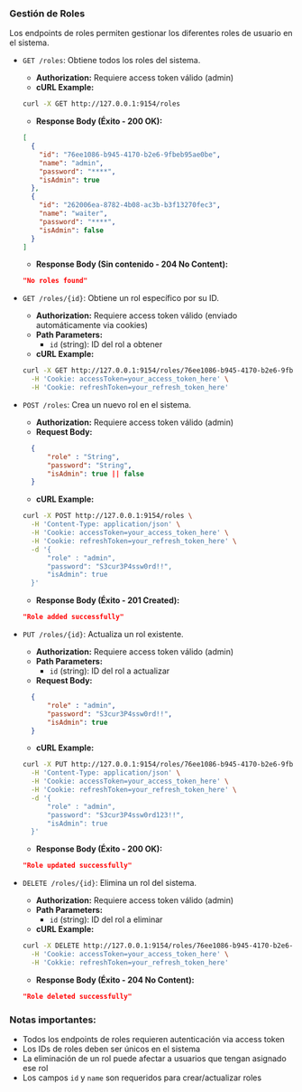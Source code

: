 ### Gestión de Roles

Los endpoints de roles permiten gestionar los diferentes roles de usuario en el sistema.

- `GET /roles`: Obtiene todos los roles del sistema.
  - **Authorization:** Requiere access token válido (admin)
  - **cURL Example:**
  ```bash
  curl -X GET http://127.0.0.1:9154/roles
  ```
  - **Response Body (Éxito - 200 OK):**
  ```json
  [
    {
      "id": "76ee1086-b945-4170-b2e6-9fbeb95ae0be",
      "name": "admin",
      "password": "****",
      "isAdmin": true
    },
    {
      "id": "262006ea-8782-4b08-ac3b-b3f13270fec3", 
      "name": "waiter",
      "password": "****",
      "isAdmin": false
    }
  ]
  ```
  - **Response Body (Sin contenido - 204 No Content):**
  ```json
  "No roles found"
  ```

- `GET /roles/{id}`: Obtiene un rol específico por su ID.
  - **Authorization:** Requiere access token válido (enviado automáticamente via cookies)
  - **Path Parameters:**
    - `id` (string): ID del rol a obtener
  - **cURL Example:**
  ```bash
  curl -X GET http://127.0.0.1:9154/roles/76ee1086-b945-4170-b2e6-9fbeb95ae0be \
    -H 'Cookie: accessToken=your_access_token_here' \
    -H 'Cookie: refreshToken=your_refresh_token_here'
  ```

- `POST /roles`: Crea un nuevo rol en el sistema.
  - **Authorization:** Requiere access token válido (admin)
  - **Request Body:**
  ```json
    {
        "role" : "String",
        "password": "String",
        "isAdmin": true || false
    }
  ```
  - **cURL Example:**
  ```bash
  curl -X POST http://127.0.0.1:9154/roles \
    -H 'Content-Type: application/json' \
    -H 'Cookie: accessToken=your_access_token_here' \
    -H 'Cookie: refreshToken=your_refresh_token_here' \
    -d '{
        "role" : "admin",
        "password": "S3cur3P4ssw0rd!!",
        "isAdmin": true
    }'
  ```
  - **Response Body (Éxito - 201 Created):**
  ```json
  "Role added successfully"
  ```

- `PUT /roles/{id}`: Actualiza un rol existente.
  - **Authorization:** Requiere access token válido (admin)
  - **Path Parameters:**
    - `id` (string): ID del rol a actualizar
  - **Request Body:**
  ```json
    {
        "role" : "admin",
        "password": "S3cur3P4ssw0rd!!",
        "isAdmin": true
    }
  ```
  - **cURL Example:**
  ```bash
  curl -X PUT http://127.0.0.1:9154/roles/76ee1086-b945-4170-b2e6-9fbeb95ae0be \
    -H 'Content-Type: application/json' \
    -H 'Cookie: accessToken=your_access_token_here' \
    -H 'Cookie: refreshToken=your_refresh_token_here' \
    -d '{
        "role" : "admin",
        "password": "S3cur3P4ssw0rd123!!",
        "isAdmin": true
    }'
  ```
  - **Response Body (Éxito - 200 OK):**
  ```json
  "Role updated successfully"
  ```

- `DELETE /roles/{id}`: Elimina un rol del sistema.
  - **Authorization:** Requiere access token válido (admin)
  - **Path Parameters:**
    - `id` (string): ID del rol a eliminar
  - **cURL Example:**
  ```bash
  curl -X DELETE http://127.0.0.1:9154/roles/76ee1086-b945-4170-b2e6-9fbeb95ae0be \
    -H 'Cookie: accessToken=your_access_token_here' \
    -H 'Cokkie: refreshToken=your_refresh_token_here'
  ```
  - **Response Body (Éxito - 204 No Content):**
  ```json
  "Role deleted successfully"
  ```

### Notas importantes:
- Todos los endpoints de roles requieren autenticación via access token
- Los IDs de roles deben ser únicos en el sistema
- La eliminación de un rol puede afectar a usuarios que tengan asignado ese rol
- Los campos `id` y `name` son requeridos para crear/actualizar roles